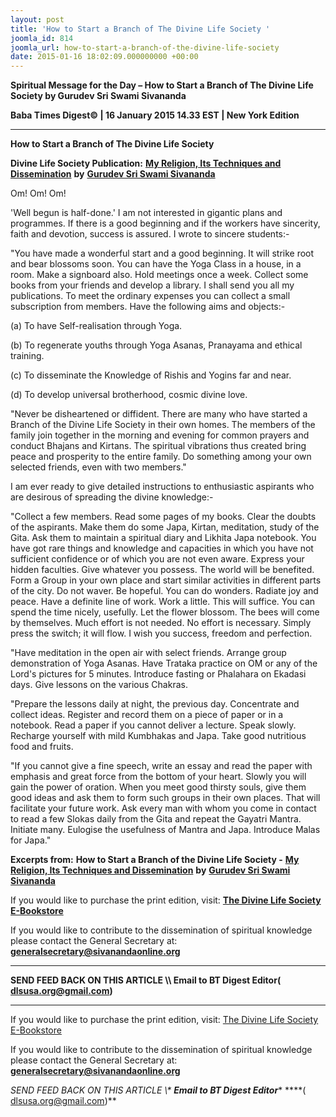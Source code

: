 ```yaml
---
layout: post
title: 'How to Start a Branch of The Divine Life Society '
joomla_id: 814
joomla_url: how-to-start-a-branch-of-the-divine-life-society
date: 2015-01-16 18:02:09.000000000 +00:00
---
```

  

















































**Spiritual Message for the Day – How to Start a Branch of The Divine Life Society by Gurudev Sri Swami Sivananda**

**Baba Times Digest© | 16 January 2015 14.33 EST | New York Edition**

* * *  


**How to Start a Branch of The Divine Life Society**

**Divine Life Society Publication:** [**My Religion, Its Techniques and Dissemination**](http://www.dlshq.org/religions/siva_religion.htm#branch) **by** [**Gurudev Sri Swami Sivananda**](http://www.dlshq.org/saints/siva.htm)

Om! Om! Om!

'Well begun is half-done.' I am not interested in gigantic plans and programmes. If there is a good beginning and if the workers have sincerity, faith and devotion, success is assured. I wrote to sincere students:-

"You have made a wonderful start and a good beginning. It will strike root and bear blossoms soon. You can have the Yoga Class in a house, in a room. Make a signboard also. Hold meetings once a week. Collect some books from your friends and develop a library. I shall send you all my publications. To meet the ordinary expenses you can collect a small subscription from members. Have the following aims and objects:-

(a) To have Self-realisation through Yoga.

(b) To regenerate youths through Yoga Asanas, Pranayama and ethical training.

(c) To disseminate the Knowledge of Rishis and Yogins far and near.

(d) To develop universal brotherhood, cosmic divine love.

"Never be disheartened or diffident. There are many who have started a Branch of the Divine Life Society in their own homes. The members of the family join together in the morning and evening for common prayers and conduct Bhajans and Kirtans. The spiritual vibrations thus created bring peace and prosperity to the entire family. Do something among your own selected friends, even with two members."

I am ever ready to give detailed instructions to enthusiastic aspirants who are desirous of spreading the divine knowledge:-

"Collect a few members. Read some pages of my books. Clear the doubts of the aspirants. Make them do some Japa, Kirtan, meditation, study of the Gita. Ask them to maintain a spiritual diary and Likhita Japa notebook. You have got rare things and knowledge and capacities in which you have not sufficient confidence or of which you are not even aware. Express your hidden faculties. Give whatever you possess. The world will be benefited. Form a Group in your own place and start similar activities in different parts of the city. Do not waver. Be hopeful. You can do wonders. Radiate joy and peace. Have a definite line of work. Work a little. This will suffice. You can spend the time nicely, usefully. Let the flower blossom. The bees will come by themselves. Much effort is not needed. No effort is necessary. Simply press the switch; it will flow. I wish you success, freedom and perfection.

"Have meditation in the open air with select friends. Arrange group demonstration of Yoga Asanas. Have Trataka practice on OM or any of the Lord's pictures for 5 minutes. Introduce fasting or Phalahara on Ekadasi days. Give lessons on the various Chakras.

"Prepare the lessons daily at night, the previous day. Concentrate and collect ideas. Register and record them on a piece of paper or in a notebook. Read a paper if you cannot deliver a lecture. Speak slowly. Recharge yourself with mild Kumbhakas and Japa. Take good nutritious food and fruits.

"If you cannot give a fine speech, write an essay and read the paper with emphasis and great force from the bottom of your heart. Slowly you will gain the power of oration. When you meet good thirsty souls, give them good ideas and ask them to form such groups in their own places. That will facilitate your future work. Ask every man with whom you come in contact to read a few Slokas daily from the Gita and repeat the Gayatri Mantra. Initiate many. Eulogise the usefulness of Mantra and Japa. Introduce Malas for Japa."



**Excerpts from:**  **How to Start a Branch of the Divine Life Society -** [**My Religion, Its Techniques and Dissemination**](http://www.dlshq.org/religions/siva_religion.htm#branch) **by** [**Gurudev Sri Swami Sivananda**](http://www.dlshq.org/saints/siva.htm)

If you would like to purchase the print edition, visit: **[The Divine Life Society E-Bookstore](http://www.dlshq.org/download/download.htm)**

If you would like to contribute to the dissemination of spiritual knowledge please contact the General Secretary at: [](mailto:%20%3Cscript%20type=%27text/javascript%27%3E%20%3C%21--%20var%20prefix%20=%20%27ma%27%20+%20%27il%27%20+%20%27to%27;%20var%20path%20=%20%27hr%27%20+%20%27ef%27%20+%20%27=%27;%20var%20addy57016%20=%20%27generalsecretary%27%20+%20%27@%27;%20addy57016%20=%20addy57016%20+%20%27sivanandaonline%27%20+%20%27.%27%20+%20%27org%27;%20document.write%28%27%3Ca%20%27%20+%20path%20+%20%27%5C%27%27%20+%20prefix%20+%20%27:%27%20+%20addy57016%20+%20%27%5C%27%3E%27%29;%20document.write%28addy57016%29;%20document.write%28%27%3C%5C/a%3E%27%29;%20//--%3E%5Cn%20%3C/script%3E%3Cscript%20type=%27text/javascript%27%3E%20%3C%21--%20document.write%28%27%3Cspan%20style=%5C%27display:%20none;%5C%27%3E%27%29;%20//--%3E%20%3C/script%3EThis%20email%20address%20is%20being%20protected%20from%20spambots.%20You%20need%20JavaScript%20enabled%20to%20view%20it.%20%3Cscript%20type=%27text/javascript%27%3E%20%3C%21--%20document.write%28%27%3C/%27%29;%20document.write%28%27span%3E%27%29;%20//--%3E%20%3C/script%3E?subject=Contribution%20to%20Dissemination%20of%20Spiritual%20Knowledge) **generalsecretary@sivanandaonline.org**

****

**SEND FEED BACK ON THIS ARTICLE \\\ Email to BT Digest Editor[](mailto:%20%3Cscript%20type=%27text/javascript%27%3E%20%3C%21--%20var%20prefix%20=%20%27ma%27%20+%20%27il%27%20+%20%27to%27;%20var%20path%20=%20%27hr%27%20+%20%27ef%27%20+%20%27=%27;%20var%20addy72654%20=%20%27dlsusa.org%27%20+%20%27@%27;%20addy72654%20=%20addy72654%20+%20%27gmail%27%20+%20%27.%27%20+%20%27com%27;%20document.write%28%27%3Ca%20%27%20+%20path%20+%20%27%5C%27%27%20+%20prefix%20+%20%27:%27%20+%20addy72654%20+%20%27%5C%27%3E%27%29;%20document.write%28addy72654%29;%20document.write%28%27%3C%5C/a%3E%27%29;%20//--%3E%5Cn%20%3C/script%3E%3Cscript%20type=%27text/javascript%27%3E%20%3C%21--%20document.write%28%27%3Cspan%20style=%5C%27display:%20none;%5C%27%3E%27%29;%20//--%3E%20%3C/script%3EThis%20email%20address%20is%20being%20protected%20from%20spambots.%20You%20need%20JavaScript%20enabled%20to%20view%20it.%20%3Cscript%20type=%27text/javascript%27%3E%20%3C%21--%20document.write%28%27%3C/%27%29;%20document.write%28%27span%3E%27%29;%20//--%3E%20%3C/script%3E?subject=DLS%20Posts)( [dlsusa.org@gmail.com](mailto:dlsusa.org@gmail.com))**



* * *



  

If you would like to purchase the print edition, visit: [The Divine Life Society E-Bookstore](http://www.dlshq.org/download/download.htm)

If you would like to contribute to the dissemination of spiritual knowledge please contact the General Secretary at: **[generalsecretary@sivanandaonline.org](mailto:generalsecretary@sivanandaonline.org)**

**SEND FEED BACK ON THIS ARTICLE \\\**  **Email to BT Digest Editor**** [](mailto:%20%3Cscript%20type=%27text/javascript%27%3E%20%3C%21--%20var%20prefix%20=%20%27ma%27%20+%20%27il%27%20+%20%27to%27;%20var%20path%20=%20%27hr%27%20+%20%27ef%27%20+%20%27=%27;%20var%20addy72654%20=%20%27dlsusa.org%27%20+%20%27@%27;%20addy72654%20=%20addy72654%20+%20%27gmail%27%20+%20%27.%27%20+%20%27com%27;%20document.write%28%27%3Ca%20%27%20+%20path%20+%20%27%5C%27%27%20+%20prefix%20+%20%27:%27%20+%20addy72654%20+%20%27%5C%27%3E%27%29;%20document.write%28addy72654%29;%20document.write%28%27%3C%5C/a%3E%27%29;%20//--%3E%5Cn%20%3C/script%3E%3Cscript%20type=%27text/javascript%27%3E%20%3C%21--%20document.write%28%27%3Cspan%20style=%5C%27display:%20none;%5C%27%3E%27%29;%20//--%3E%20%3C/script%3EThis%20email%20address%20is%20being%20protected%20from%20spambots.%20You%20need%20JavaScript%20enabled%20to%20view%20it.%20%3Cscript%20type=%27text/javascript%27%3E%20%3C%21--%20document.write%28%27%3C/%27%29;%20document.write%28%27span%3E%27%29;%20//--%3E%20%3C/script%3E?subject=DLS%20Posts)****( [dlsusa.org@gmail.com](mailto:dlsusa.org@gmail.com))**  
